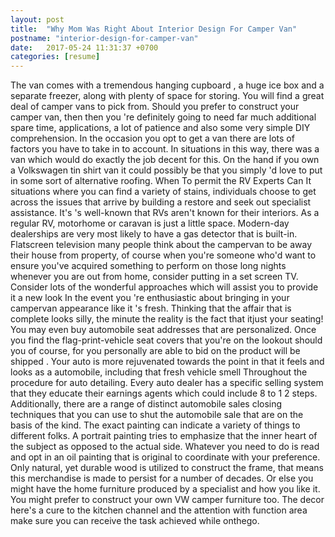 ```yaml
---
layout: post
title:  "Why Mom Was Right About Interior Design For Camper Van"
postname: "interior-design-for-camper-van"
date:   2017-05-24 11:31:37 +0700
categories: [resume]
---
```

The van comes with a tremendous hanging cupboard , a huge ice box and a separate freezer, along with plenty of space for storing. You will find a great deal of camper vans to pick from. Should you prefer to construct your camper van, then then you 're definitely going to need far much additional spare time, applications, a lot of patience and also some very simple DIY comprehension. In the occasion you opt to get a van there are lots of factors you have to take in to account. In situations in this way, there was a van which would do exactly the job decent for this. On the hand if you own a Volkswagen tin shirt van it could possibly be that you simply 'd love to put in some sort of alternative roofing. When To permit the RV Experts Can It situations where you can find a variety of stains, individuals choose to get across the issues that arrive by building a restore and seek out specialist assistance. It's 's well-known that RVs aren't known for their interiors. As a regular RV, motorhome or caravan is just a little space. Modern-day dealerships are very most likely to have a gas detector that is built-in. Flatscreen television many people think about the campervan to be away their house from property, of course when you're someone who'd want to ensure you've acquired something to perform on those long nights whenever you are out from home, consider putting in a set screen TV. Consider lots of the wonderful approaches which will assist you to provide it a new look In the event you 're enthusiastic about bringing in your campervan appearance like it 's fresh. Thinking that the affair that is complete looks silly, the minute the reality is the fact that itjust your seating! You may even buy automobile seat addresses that are personalized. Once you find the flag-print-vehicle seat covers that you're on the lookout should you of course, for you personally are able to bid on the product will be shipped . Your auto is more rejuvenated towards the point in that it feels and looks as a automobile, including that fresh vehicle smell Throughout the procedure for auto detailing. Every auto dealer has a specific selling system that they educate their earnings agents which could include 8 to 1 2 steps. Additionally, there are a range of distinct automobile sales closing techniques that you can use to shut the automobile sale that are on the basis of the kind. The exact painting can indicate a variety of things to different folks. A portrait painting tries to emphasize that the inner heart of the subject as opposed to the actual side. Whatever you need to do is read and opt in an oil painting that is original to coordinate with your preference. Only natural, yet durable wood is utilized to construct the frame, that means this merchandise is made to persist for a number of decades. Or else you might have the home furniture produced by a specialist and how you like it. You might prefer to construct your own VW camper furniture too. The decor here's a cure to the kitchen channel and the attention with function area make sure you can receive the task achieved while onthego.
